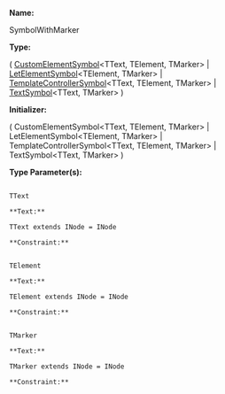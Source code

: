 **Name:**

SymbolWithMarker

**Type:**

(
[CustomElementSymbol](https://gitbook-18.gitbook.io/au//jit/semantic-model/classes/customelementsymbol)<TText, TElement, TMarker> |
[LetElementSymbol](https://gitbook-18.gitbook.io/au//jit/semantic-model/classes/letelementsymbol)<TElement, TMarker> |
[TemplateControllerSymbol](https://gitbook-18.gitbook.io/au//jit/semantic-model/classes/templatecontrollersymbol)<TText, TElement, TMarker> |
[TextSymbol](https://gitbook-18.gitbook.io/au//jit/semantic-model/classes/textsymbol)<TText, TMarker>
)

**Initializer:**

(
CustomElementSymbol<TText, TElement, TMarker> |
LetElementSymbol<TElement, TMarker> |
TemplateControllerSymbol<TText, TElement, TMarker> |
TextSymbol<TText, TMarker>
)

**Type Parameter(s):**

```**Name:**

TText

**Text:**

TText extends INode = INode

**Constraint:**

```

```**Name:**

TElement

**Text:**

TElement extends INode = INode

**Constraint:**

```

```**Name:**

TMarker

**Text:**

TMarker extends INode = INode

**Constraint:**

```

